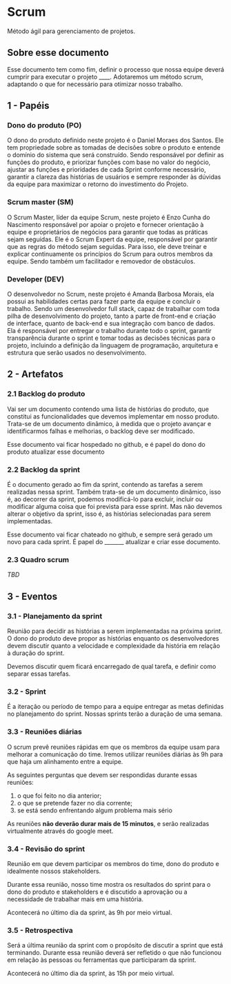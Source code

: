 # Scrum
Método ágil para gerenciamento de projetos.
 
## Sobre esse documento
Esse documento tem como fim, definir o processo que nossa equipe deverá cumprir para executar o
projeto ____. Adotaremos um método scrum, adaptando o que for necessário para otimizar nosso
trabalho.
 
## 1 - Papéis
 
### Dono do produto (PO)
O dono do produto definido neste projeto é o Daniel Moraes dos Santos. Ele tem propriedade sobre as tomadas de decisões sobre o produto e  entende o domínio do sistema que será construído. Sendo responsável por definir as funções do produto, e priorizar funções com base no valor do negócio, ajustar as funções e prioridades de cada Sprint conforme necessário, garantir a clareza das histórias de usuários e sempre responder às dúvidas da equipe para maximizar o retorno do investimento do Projeto.
 
### Scrum master (SM)
O Scrum Master, líder da equipe Scrum, neste projeto é  Enzo Cunha do Nascimento responsável por apoiar o projeto e fornecer orientação à equipe e proprietários de negócios para garantir que todas as práticas sejam seguidas. Ele é o Scrum Expert da equipe, responsável por garantir que as regras do método sejam seguidas. Para isso, ele deve treinar e explicar continuamente os princípios do Scrum para outros membros da equipe. Sendo também um facilitador e removedor de obstáculos.
 
### Developer (DEV)
O desenvolvedor no Scrum, neste projeto é Amanda Barbosa Morais, ela possui as habilidades certas para fazer parte da equipe e concluir o trabalho. Sendo um desenvolvedor full stack, capaz de trabalhar com toda pilha de desenvolvimento do projeto, tanto a parte de front-end e criação de interface, quanto de back-end e sua integração com banco de dados. Ela é responsável por entregar o trabalho durante todo o sprint, garantir transparência durante o sprint e tomar todas as decisões técnicas para o projeto, incluindo a definição da linguagem de programação, arquitetura e estrutura que serão usados ​​no desenvolvimento.
 
 
## 2 - Artefatos
### 2.1 Backlog do produto
Vai ser um documento contendo uma lista de histórias do produto, que constitui as funcionalidades
que devemos implementar em nosso produto. Trata-se de um documento dinâmico, à medida que o projeto
avançar e identificarmos falhas e melhorias, o backlog deve ser modificado.
 
Esse documento vai ficar hospedado no github, e é papel do dono do produto atualizar esse documento
 
### 2.2 Backlog da sprint
É o documento gerado ao fim da sprint, contendo as tarefas a serem realizadas nessa sprint. Também
trata-se de um documento dinâmico, isso é, ao decorrer da sprint, podemos modificá-lo para excluir,
incluir ou modificar alguma coisa que foi prevista para esse sprint. Mas não devemos alterar o
objetivo da sprint, isso é, as histórias selecionadas para serem implementadas.
 
Esse documento vai ficar chateado no github, e sempre será gerado um novo para cada sprint.
É papel do _______ atualizar e criar esse documento.
 
### 2.3 Quadro scrum
 
*TBD*
 
## 3 - Eventos
### 3.1 - Planejamento da sprint
Reunião para decidir as histórias a serem implementadas na próxima sprint.
O dono do produto deve propor as histórias enquanto os desenvolvedores devem discutir quanto a
velocidade e complexidade da história em relação à duração do sprint.
 
Devemos discutir quem ficará encarregado de qual tarefa, e definir como separar essas tarefas.
 
### 3.2 - Sprint
É a iteração ou período de tempo para a equipe entregar as metas definidas no planejamento do sprint.
Nossas sprints terão a duração de uma semana.
 
### 3.3 - Reuniões diárias
O scrum prevê reuniões rápidas em que os membros da equipe usam para melhorar a comunicação
do time.
Iremos utilizar reuniões diárias às 9h para que haja um alinhamento entre a equipe.
 
As seguintes perguntas que devem ser respondidas durante essas reuniões:
1. o que foi feito no dia anterior;
2. o que se pretende fazer no dia corrente;
3. se está sendo enfrentando algum problema mais sério
 
As reuniões **não deverão durar mais de 15 minutos**, e serão realizadas virtualmente através do
google meet.
 
 
### 3.4 - Revisão do sprint
Reunião em que devem participar os membros do time, dono do produto e idealmente nossos
stakeholders.
 
Durante essa reunião, nosso time mostra os resultados do sprint para o dono do produto e
stakeholders e é discutido a aprovação ou a necessidade de trabalhar mais em uma história.
 
Acontecerá no último dia da sprint, às 9h por meio virtual.
 
### 3.5 - Retrospectiva
Será a última reunião da sprint com o propósito de discutir a sprint que está terminando.
Durante essa reunião deverá ser refletido o que não funcionou em relação às pessoas ou ferramentas
que participaram da sprint.
 
Acontecerá no último dia da sprint, às 15h por meio virtual.
 